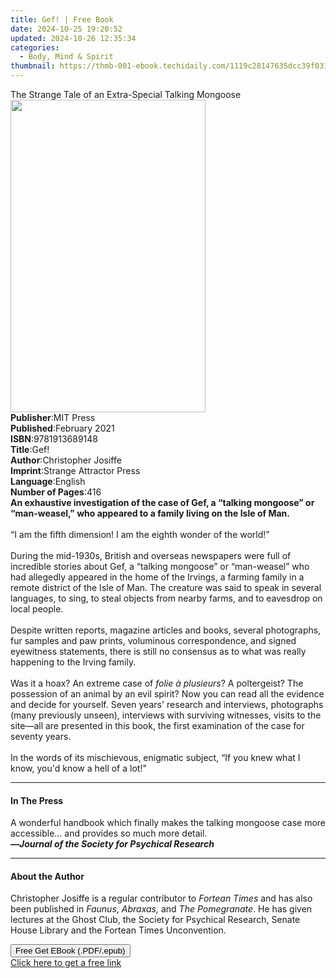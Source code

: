 ```yaml
---
title: Gef! | Free Book
date: 2024-10-25 19:20:52
updated: 2024-10-26 12:35:34
categories:
  - Body, Mind & Spirit
thumbnail: https://thmb-001-ebook.techidaily.com/1119c28147635dcc39f031f991dad63e4d79253a9075f60002762eead53b7169.jpg
---
```

<main id="book-container">
  <div class="flex flex-col">
    <div class="book-brief flex-1 py-6 px-4 sm:p-6 md:py-10 md:px-8">
      <!-- brief-->
      <div class="book-brief-main">
        The Strange Tale of an Extra-Special Talking Mongoose
      </div>
    </div>
    <div
      class="book-meta-info flex-1 grid gap-4 col-start-1 col-end-3 row-start-1 sm:mb-6 sm:grid-cols-4 lg:gap-6 lg:col-start-2 lg:row-end-6 lg:row-span-6 lg:mb-0"
    >
      <div
        class="book-meta-info-left place-content-center mt-4 p-4 text-sm leading-6 col-start-2 col-span-2 dark:text-slate-400"
      >
        <img
          class="w-full h-500 object-cover rounded-lg sm:h-255 sm:col-span-2 lg:col-span-full"
          src="https://img-001-ebook.techidaily.com/ff79ae6bff5e2102719eab7e83f638e0bb4809881ab79169b8ded6347e39d21c.jpg"
          alt=""
          width="312"
          height="500"
        />
      </div>
      <div
        class="book-meta-info-right mt-2 col-start-1 row-start-2 col-span-3 self-center"
      >
        <!-- meta data  -->
        <div class="flex flex-col px-4 md:px-8">
          <div class="flex-1">
            <strong>Publisher</strong>:<span class="px-2">MIT Press</span>
          </div>
          <div class="flex-1">
            <strong>Published</strong>:<span class="px-2">February 2021</span>
          </div>
          <div class="flex-1">
            <strong>ISBN</strong>:<span class="px-2">9781913689148</span>
          </div>
          <div class="flex-1">
            <strong>Title</strong>:<span class="px-2">Gef!</span>
          </div>
          <div class="flex-1">
            <strong>Author</strong>:<span class="px-2"
              >Christopher Josiffe</span
            >
          </div>
          <div class="flex-1">
            <strong>Imprint</strong>:<span class="px-2"
              >Strange Attractor Press</span
            >
          </div>
          <div class="flex-1">
            <strong>Language</strong>:<span class="px-2">English</span>
          </div>
          <div class="flex-1">
            <strong>Number of Pages</strong>:<span class="px-2">416</span>
          </div>
        </div>
      </div>
    </div>
    <div class="book-description flex-1 py-6 px-4 sm:p-6 md:py-10 md:px-8">
      <div class="book-description-main">
        <div accordion-content="" id="description">
          <b
            >An exhaustive investigation of the case of Gef, a “talking
            mongoose” or “man-weasel,” who appeared to a family living on the
            Isle of Man.<br /></b
          ><br />“I am the fifth dimension! I am the eighth wonder of the
          world!”<br /><br />During the mid-1930s, British and overseas
          newspapers were full of incredible stories about Gef, a “talking
          mongoose” or “man-weasel” who had allegedly appeared in the home of
          the Irvings, a farming family in a remote district of the Isle of Man.
          The creature was said to speak in several languages, to sing, to steal
          objects from nearby farms, and to eavesdrop on local people.<br /><br />Despite
          written reports, magazine articles and books, several photographs, fur
          samples and paw prints, voluminous correspondence, and signed
          eyewitness statements, there is still no consensus as to what was
          really happening to the Irving family.<br /><br />Was it a hoax? An
          extreme case of&nbsp;<i>folie à plusieurs</i>? A poltergeist? The
          possession of an animal by an evil spirit? Now you can read all the
          evidence and decide for yourself. Seven years' research and
          interviews, photographs (many previously unseen), interviews with
          surviving witnesses, visits to the site—all are presented in this
          book, the first examination of the case for seventy years.<br /><br />In
          the words of its mischievous, enigmatic subject, “If you knew what I
          know, you'd know a hell of a lot!"
        </div>
        <div class="accordion-fader"></div>
      </div>
    </div>
    <div class="book-excerpts flex-1 py-6 px-4 sm:p-6 md:py-10 md:px-8">
      <!-- excerpts-->
      <div class="book-excerpts-main">
        <hr />
        <h4 class="placeholder placeholder-heading">
          <span>In The Press</span>
        </h4>
        <p>
          A wonderful handbook which finally makes the talking mongoose case
          more accessible... and provides so much more detail.<br /><b
            >—<i>Journal of the Society for Psychical Research</i></b
          >
        </p>
      </div>
    </div>
    <div class="book-about-author flex-1 py-6 px-4 sm:p-6 md:py-10 md:px-8">
      <!-- about author-->
      <div class="book-main-author-main">
        <hr />
        <h4 class="placeholder placeholder-heading">
          <span>About the Author</span>
        </h4>
        <p>
          Christopher Josiffe is a regular contributor to&nbsp;<i
            >Fortean Times</i
          >&nbsp;and has also been published
          in&nbsp;<i>Faunus</i>,&nbsp;<i>Abraxas,</i>&nbsp;and&nbsp;<i
            >The Pomegranate</i
          >. He has given lectures at the Ghost Club, the Society for Psychical
          Research, Senate House Library and the Fortean Times Unconvention.
        </p>
      </div>
    </div>
    <div class="book-free-get flex-1 py-6 px-4 sm:p-6 md:py-10 md:px-8">
      <button
        id="btn-free-get"
        class="bg-blue-500 hover:bg-blue-700 text-white font-bold py-2 px-4 rounded"
      >
        Free Get EBook (.PDF/.epub)
      </button>
      <div id="countdown-display" class="px-2 text-lg mt-2"></div>
      <a
        id="free-link"
        class="hidden bg-blue-500 hover:bg-blue-700 text-white font-bold py-2 px-4 rounded"
        href="https://www.ebooks.com/en-us/book/210186266/gef/christopher-josiffe/"
        target="_blank"
        >Click here to get a free link</a
      >
    </div>
    <script>
      let countdownTime = 0;
      let countdownInterval = null;
      document
        .getElementById('btn-free-get')
        .addEventListener('click', startCountdown);
      function startCountdown() {
        countdownTime = new Date().getTime() + 60000 * 3;
        countdownInterval = setInterval(updateCountdown, 1000);
        document.getElementById('btn-free-get').disabled = true;
        document
          .getElementById('btn-free-get')
          .classList.add('bg-gray-500', 'cursor-not-allowed');
      }
      function updateCountdown() {
        let currentTime = new Date().getTime();
        let timeLeft = countdownTime - currentTime;
        let secondsLeft = Math.floor(timeLeft / 1000);
        document.getElementById('countdown-display').innerHTML =
          `Remaining time: ${secondsLeft} seconds.`;
        if (secondsLeft <= 0) {
          clearInterval(countdownInterval);
          document.getElementById('btn-free-get').classList.add('hidden');
          document.getElementById('free-link').classList.remove('hidden');
          document.getElementById('countdown-display').innerHTML = '';
        }
      }
    </script>
  </div>
</main>
